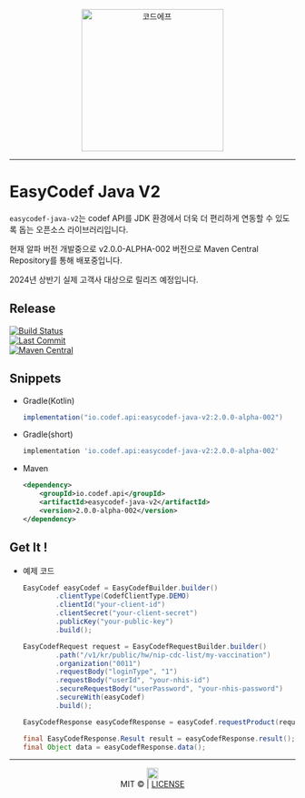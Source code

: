 <p align="center">
  <a title="코드에프" href="https://codef.io/">
    <picture>
      <source media="(prefers-color-scheme: dark)" srcset="https://github.com/user-attachments/assets/d83f0450-d84e-4594-8fc0-ed08a1d05390">
      <img alt="코드에프" src="https://github.com/user-attachments/assets/d83f0450-d84e-4594-8fc0-ed08a1d05390" width="250">
    </picture>
  </a>
<br>

---

# EasyCodef Java V2

`easycodef-java-v2`는 codef API를 JDK 환경에서 더욱 더 편리하게 연동할 수 있도록 돕는 오픈소스 라이브러리입니다.

현재 알파 버전 개발중으로 v2.0.0-ALPHA-002 버전으로 Maven Central Repository를 통해 배포중입니다.

2024년 상반기 실제 고객사 대상으로 릴리즈 예정입니다.

## Release

[![Build Status](https://img.shields.io/github/actions/workflow/status/codef-io/easycodef-java-v2/publish.yml?style=for-the-badge&logo=gradle&color=02303A)](https://github.com/codef-io/easycodef-java-v2/actions?query=branch%3Amaster)<br>
[![Last Commit](https://img.shields.io/github/last-commit/codef-io/easycodef-java-v2/master?style=for-the-badge&label=LAST%20BUILD&logo=Github&color=181717)](https://github.com/codef-io/easycodef-java-v2)<br>
[![Maven Central](https://img.shields.io/maven-central/v/io.codef.api/easycodef-java-v2.svg?style=for-the-badge&label=Maven%20Central&logo=apache-maven&color=C71A36)](https://central.sonatype.com/artifact/io.codef.api/easycodef-java-v2)<br>

## Snippets

- Gradle(Kotlin)
    ```gradle
    implementation("io.codef.api:easycodef-java-v2:2.0.0-alpha-002")
    ```
  
- Gradle(short)
    ```gradle
    implementation 'io.codef.api:easycodef-java-v2:2.0.0-alpha-002'
    ```
  
- Maven
    ```xml
    <dependency>
        <groupId>io.codef.api</groupId>
        <artifactId>easycodef-java-v2</artifactId>
        <version>2.0.0-alpha-002</version>
    </dependency>
    ```

## Get It !

- 예제 코드
  ```java
  EasyCodef easyCodef = EasyCodefBuilder.builder()
          .clientType(CodefClientType.DEMO)
          .clientId("your-client-id")
          .clientSecret("your-client-secret")
          .publicKey("your-public-key")
          .build();
  
  EasyCodefRequest request = EasyCodefRequestBuilder.builder()
          .path("/v1/kr/public/hw/nip-cdc-list/my-vaccination")
          .organization("0011")
          .requestBody("loginType", "1")
          .requestBody("userId", "your-nhis-id")
          .secureRequestBody("userPassword", "your-nhis-password")
          .secureWith(easyCodef)
          .build();
  
  EasyCodefResponse easyCodefResponse = easyCodef.requestProduct(request);
  
  final EasyCodefResponse.Result result = easyCodefResponse.result();
  final Object data = easyCodefResponse.data();
  ```

---

<p align="center">
<img alt="헥토데이터" src="https://github.com/user-attachments/assets/ac6b7a7d-33f1-4b1e-9fbb-8231d56e7f33" height="20"><br>
<span>MIT © | <a href="https://github.com/codef-io/easycodef-java-v2/blob/master/LICENSE" target="_blank">LICENSE</a></span>
</p>

